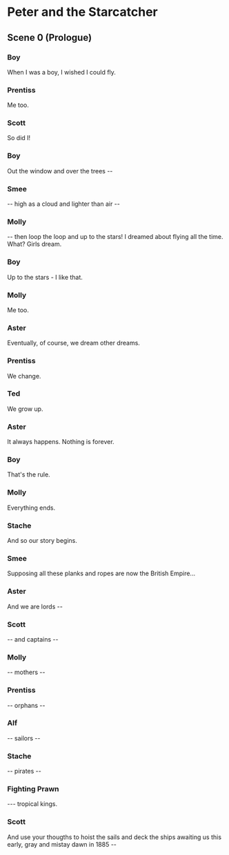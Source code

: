 # Peter and the Starcatcher

## Scene 0 (Prologue)

### Boy

When I was a boy, I wished I could fly.

### Prentiss

Me too.

### Scott

So did I!

### Boy

Out the window and over the trees --

### Smee

-- high as a cloud and lighter than air --

### Molly

-- then loop the loop and up to the stars! I dreamed about flying all the time. What? Girls dream.

### Boy

Up to the stars - I like that.

### Molly

Me too.

### Aster

Eventually, of course, we dream other dreams.

### Prentiss

We change.

### Ted

We grow up.

### Aster

It always happens. Nothing is forever.

### Boy

That's the rule.

### Molly

Everything ends.

### Stache

And so our story begins.

### Smee

Supposing all these planks and ropes are now the British Empire...

### Aster

And we are lords --

### Scott

-- and captains --

### Molly

-- mothers --

### Prentiss

-- orphans --

### Alf

-- sailors --

### Stache

-- pirates --

### Fighting Prawn

--- tropical kings.

### Scott

And use your thougths to hoist the sails and deck the ships awaiting us this early, gray and mistay dawn in 1885 --
